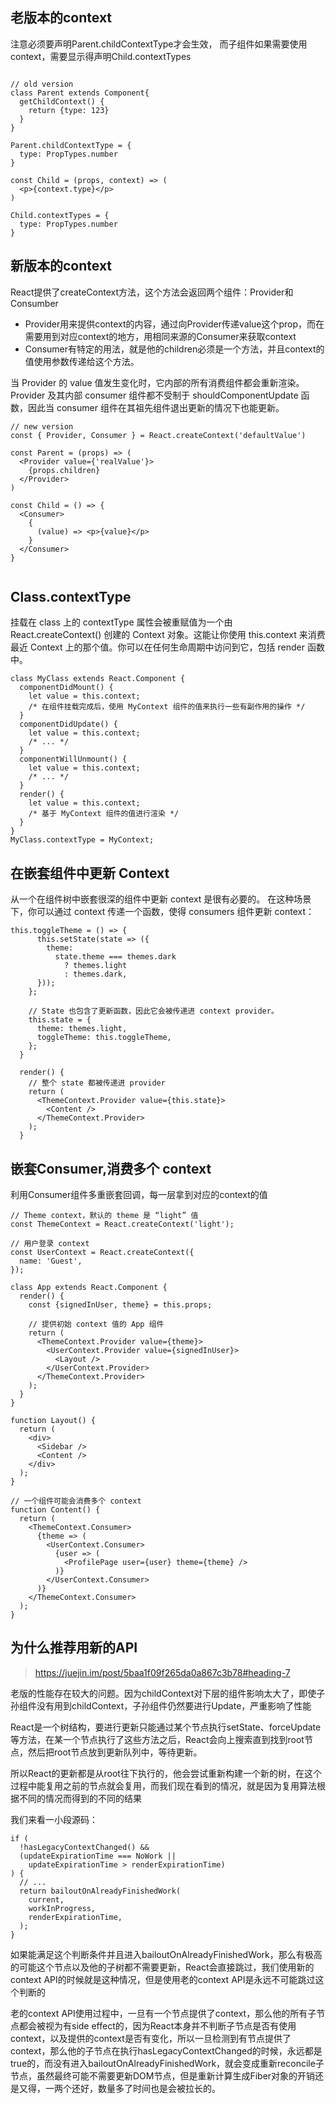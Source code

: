 ## 老版本的context

注意必须要声明Parent.childContextType才会生效，
而子组件如果需要使用context，需要显示得声明Child.contextTypes

```tsx

// old version
class Parent extends Component{
  getChildContext() {
    return {type: 123}
  }
}

Parent.childContextType = {
  type: PropTypes.number
}

const Child = (props, context) => (
  <p>{context.type}</p>
)

Child.contextTypes = {
  type: PropTypes.number
}

```

## 新版本的context

React提供了createContext方法，这个方法会返回两个组件：Provider和Consumber

- Provider用来提供context的内容，通过向Provider传递value这个prop，而在需要用到对应context的地方，用相同来源的Consumer来获取context
- Consumer有特定的用法，就是他的children必须是一个方法，并且context的值使用参数传递给这个方法。


当 Provider 的 value 值发生变化时，它内部的所有消费组件都会重新渲染。Provider 及其内部 consumer 组件都不受制于 shouldComponentUpdate 函数，因此当 consumer 组件在其祖先组件退出更新的情况下也能更新。


```tsx
// new version
const { Provider, Consumer } = React.createContext('defaultValue')

const Parent = (props) => (
  <Provider value={'realValue'}>
    {props.children}
  </Provider>
)

const Child = () => {
  <Consumer>
    {
      (value) => <p>{value}</p>
    }
  </Consumer>
}


```

## Class.contextType

挂载在 class 上的 contextType 属性会被重赋值为一个由 React.createContext() 创建的 Context 对象。这能让你使用 this.context 来消费最近 Context 上的那个值。你可以在任何生命周期中访问到它，包括 render 函数中。

```tsx
class MyClass extends React.Component {
  componentDidMount() {
    let value = this.context;
    /* 在组件挂载完成后，使用 MyContext 组件的值来执行一些有副作用的操作 */
  }
  componentDidUpdate() {
    let value = this.context;
    /* ... */
  }
  componentWillUnmount() {
    let value = this.context;
    /* ... */
  }
  render() {
    let value = this.context;
    /* 基于 MyContext 组件的值进行渲染 */
  }
}
MyClass.contextType = MyContext;
```

## 在嵌套组件中更新 Context

从一个在组件树中嵌套很深的组件中更新 context 是很有必要的。
在这种场景下，你可以通过 context 传递一个函数，使得 consumers 组件更新 context：

```tsx
this.toggleTheme = () => {
      this.setState(state => ({
        theme:
          state.theme === themes.dark
            ? themes.light
            : themes.dark,
      }));
    };

    // State 也包含了更新函数，因此它会被传递进 context provider。
    this.state = {
      theme: themes.light,
      toggleTheme: this.toggleTheme,
    };
  }

  render() {
    // 整个 state 都被传递进 provider
    return (
      <ThemeContext.Provider value={this.state}>
        <Content />
      </ThemeContext.Provider>
    );
  }
```

## 嵌套Consumer,消费多个 context

利用Consumer组件多重嵌套回调，每一层拿到对应的context的值

```tsx
// Theme context，默认的 theme 是 “light” 值
const ThemeContext = React.createContext('light');

// 用户登录 context
const UserContext = React.createContext({
  name: 'Guest',
});

class App extends React.Component {
  render() {
    const {signedInUser, theme} = this.props;

    // 提供初始 context 值的 App 组件
    return (
      <ThemeContext.Provider value={theme}>
        <UserContext.Provider value={signedInUser}>
          <Layout />
        </UserContext.Provider>
      </ThemeContext.Provider>
    );
  }
}

function Layout() {
  return (
    <div>
      <Sidebar />
      <Content />
    </div>
  );
}

// 一个组件可能会消费多个 context
function Content() {
  return (
    <ThemeContext.Consumer>
      {theme => (
        <UserContext.Consumer>
          {user => (
            <ProfilePage user={user} theme={theme} />
          )}
        </UserContext.Consumer>
      )}
    </ThemeContext.Consumer>
  );
}
```

## 为什么推荐用新的API
>https://juejin.im/post/5baa1f09f265da0a867c3b78#heading-7

老版的性能存在较大的问题。因为childContext对下层的组件影响太大了，即使子孙组件没有用到childContext，子孙组件仍然要进行Update，严重影响了性能



React是一个树结构，要进行更新只能通过某个节点执行setState、forceUpdate等方法，在某一个节点执行了这些方法之后，React会向上搜索直到找到root节点，然后把root节点放到更新队列中，等待更新。

所以React的更新都是从root往下执行的，他会尝试重新构建一个新的树，在这个过程中能复用之前的节点就会复用，而我们现在看到的情况，就是因为复用算法根据不同的情况而得到的不同的结果

我们来看一小段源码：

```tsx
if (
  !hasLegacyContextChanged() &&
  (updateExpirationTime === NoWork ||
    updateExpirationTime > renderExpirationTime)
) {
  // ...
  return bailoutOnAlreadyFinishedWork(
    current,
    workInProgress,
    renderExpirationTime,
  );
}
```

如果能满足这个判断条件并且进入bailoutOnAlreadyFinishedWork，那么有极高的可能这个节点以及他的子树都不需要更新，React会直接跳过，我们使用新的context API的时候就是这种情况，但是使用老的context API是永远不可能跳过这个判断的

老的context API使用过程中，一旦有一个节点提供了context，那么他的所有子节点都会被视为有side effect的，因为React本身并不判断子节点是否有使用context，以及提供的context是否有变化，所以一旦检测到有节点提供了context，那么他的子节点在执行hasLegacyContextChanged的时候，永远都是true的，而没有进入bailoutOnAlreadyFinishedWork，就会变成重新reconcile子节点，虽然最终可能不需要更新DOM节点，但是重新计算生成Fiber对象的开销还是又得，一两个还好，数量多了时间也是会被拉长的。